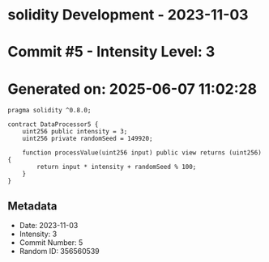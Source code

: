 ﻿# solidity Development - 2023-11-03
# Commit #5 - Intensity Level: 3
# Generated on: 2025-06-07 11:02:28
```solidity
pragma solidity ^0.8.0;

contract DataProcessor5 {
    uint256 public intensity = 3;
    uint256 private randomSeed = 149920;

    function processValue(uint256 input) public view returns (uint256) {
        return input * intensity + randomSeed % 100;
    }
}
```
## Metadata
- Date: 2023-11-03
- Intensity: 3
- Commit Number: 5
- Random ID: 356560539
